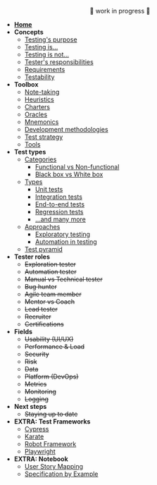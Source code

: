<!-- markdownlint-disable MD041 -->

<!-- markdownlint-disable MD032 MD033 -->

<ul style="text-align: center;">🚧 work in progress 🚧</ul>

- [**Home**](/)
- **Concepts**
  - [Testing's purpose](/concepts/testing-purpose.md)
  - [Testing is…](/concepts/what-testing-is.md)
  - [Testing is not…](/concepts/what-testing-is-not.md)
  - [Tester's responsibilities](/concepts/tester-responsibilities.md)
  - [Requirements](/concepts/requirements.md)
  - [Testability](/concepts/testability.md)
- **Toolbox**
  - [Note-taking](/toolbox/note-taking.md)
  - [Heuristics](/toolbox/heuristics.md)
  - [Charters](/toolbox/charters.md)
  - [Oracles](/toolbox/oracles.md)
  - [Mnemonics](/toolbox/mnemonics.md)
  - [Development methodologies](/toolbox/dev-methodologies.md)
  - [Test strategy](/toolbox/test-strategy.md)
  - [Tools](/toolbox/tester-tools.md)
- **Test types**
  - [Categories](/types/test-types?id=categories)
    - [Functional vs Non-functional](/types/test-types?id=functional-testing)
    - [Black box vs White box](/types/test-types?id=black-box-testing)
  - [Types](/types/test-types?id=types)
    - [Unit tests](/types/test-types?id=🏝️-unit-tests)
    - [Integration tests](/types/test-types?id=🧩-integration-tests)
    - [End-to-end tests](/types/test-types?id=🧑-end-to-end-tests)
    - [Regression tests](/types/test-types?id=✅-regression-tests)
    - […and many more](/types/test-types.md)
  - [Approaches](/types/test-types?id=testing-approaches)
    - [Exploratory testing](/types/test-types?id=🧭-exploratory-testing)
    - [Automation in testing](/types/test-types?id=🤖-automation-in-testing)
  - [Test pyramid](/types/test-pyramid.md)
- **Tester roles**
  - ~~Exploration tester~~
  - ~~Automation tester~~
  - ~~Manual vs Technical tester~~
  - ~~Bug hunter~~
  - ~~Agile team member~~
  - ~~Mentor vs Coach~~
  - ~~Lead tester~~
  - ~~Recruiter~~
  - ~~Certifications~~
- **Fields**
  - ~~Usability (UI/UX)~~
  - ~~Performance & Load~~
  - ~~Security~~
  - ~~Risk~~
  - ~~Data~~
  - ~~Platform (DevOps)~~
  - ~~Metrics~~
  - ~~Monitoring~~
  - ~~Logging~~
- **Next steps**
  - ~~Staying up to date~~
- **EXTRA: Test Frameworks**
  - [Cypress](/toolbox/framework/cypress.md)
  - [Karate](/toolbox/framework/karate.md)
  - [Robot Framework](/toolbox/framework/robot.md)
  - [Playwright](/toolbox/framework/playwright.md)
- **EXTRA: Notebook**
  - [User Story Mapping](/notebook/user-story-mapping.md)
  - [Specification by Example](/notebook/specification-by-example.md)
